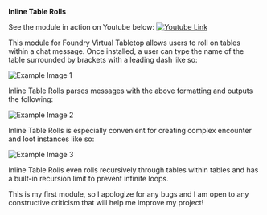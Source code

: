 **Inline Table Rolls**

See the module in action on Youtube below:
[![Youtube Link](https://i.imgur.com/U7JyFDC.jpg)](https://www.youtube.com/watch?v=CZyB0IRB0GE)

This module for Foundry Virtual Tabletop allows users to roll on tables within a chat message. Once installed, a user can type the name of the table surrounded by brackets with a leading dash like so:

![Example Image 1](https://i.imgur.com/pDUiZyI.png)

Inline Table Rolls parses messages with the above formatting and outputs the following:

![Example Image 2](https://i.imgur.com/hg206r1.png)

Inline Table Rolls is especially convenient for creating complex encounter and loot instances like so:

![Example Image 3](https://i.imgur.com/5zp2jgq.png)

Inline Table Rolls even rolls recursively through tables within tables and has a built-in recursion limit to prevent infinite loops.

This is my first module, so I apologize for any bugs and I am open to any constructive criticism that will help me improve my project!
